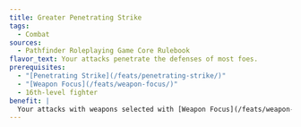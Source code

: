 ```yaml
---
title: Greater Penetrating Strike
tags:
  - Combat
sources:
  - Pathfinder Roleplaying Game Core Rulebook
flavor_text: Your attacks penetrate the defenses of most foes.
prerequisites:
  - "[Penetrating Strike](/feats/penetrating-strike/)"
  - "[Weapon Focus](/feats/weapon-focus/)"
  - 16th-level fighter
benefit: |
  Your attacks with weapons selected with [Weapon Focus](/feats/weapon-focus/) ignore up to 10 points of damage reduction. This amount is reduced to 5 points for damage reduction without a type (such as DR 10/---).
---
```


